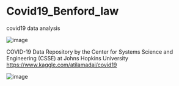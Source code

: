 # Covid19_Benford_law
covid19 data analysis

![image](https://user-images.githubusercontent.com/28197373/114300431-429d3580-9afb-11eb-9b65-da177c415a85.png)

COVID-19 Data Repository by the Center for Systems Science and Engineering (CSSE) at Johns Hopkins University
https://www.kaggle.com/atilamadai/covid19

![image](https://user-images.githubusercontent.com/28197373/114300385-07026b80-9afb-11eb-92e1-3e2a5b9a638b.png)
